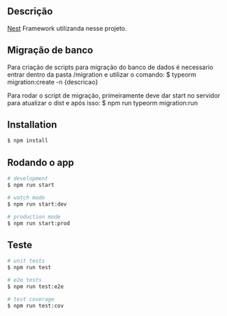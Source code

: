 
## Descrição

[Nest](https://github.com/nestjs/nest) Framework utilizanda nesse projeto.

## Migração de banco

Para criação de scripts para migração do banco de dados é necessario entrar dentro da pasta /migration e utilizar o comando:
$ typeorm migration:create -n {descricao}

Para rodar o script de migração, primeiramente deve dar start no servidor para atualizar o dist e após isso:
$ npm run typeorm migration:run


## Installation

```bash
$ npm install
```

## Rodando o app

```bash
# development
$ npm run start

# watch mode
$ npm run start:dev

# production mode
$ npm run start:prod
```

## Teste

```bash
# unit tests
$ npm run test

# e2e tests
$ npm run test:e2e

# test coverage
$ npm run test:cov
```
